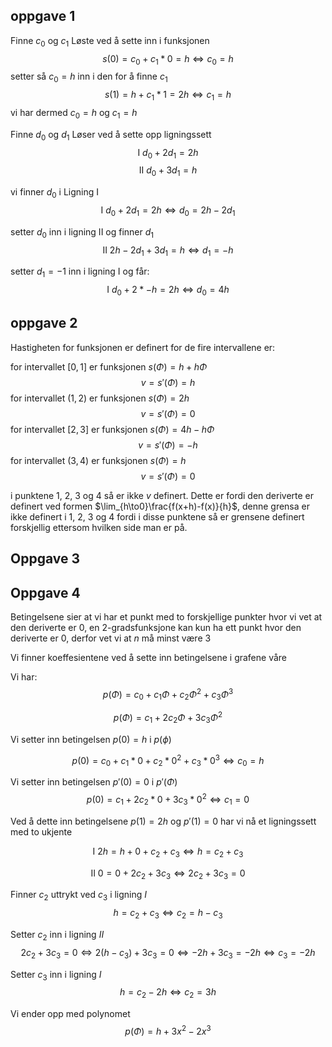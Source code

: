## oppgave 1

Finne $c_0$ og $c_1$
Løste ved å sette inn i funksjonen
$$
s(0)=c_0+c_1*0=h \Leftrightarrow c_0 = h
$$
setter så $c_0=h$ inn i den for å finne $c_1$
$$
s(1)=h+c_1*1=2h \Leftrightarrow c_1=h
$$
vi har dermed $c_0=h$ og $c_1=h$

Finne $d_0$ og $d_1$
Løser ved å sette opp ligningssett
$$
\text{I } d_0+2d_1=2h
$$
$$
\text{II } d_0+3d_1=h
$$

vi finner $d_0$ i Ligning I
$$
\text{I } d_0+2d_1=2h \Leftrightarrow d_0=2h-2d_1
$$

setter $d_0$ inn i ligning II og finner $d_1$
$$
\text{II } 2h-2d_1+3d_1=h \Leftrightarrow d_1=-h
$$

setter $d_1=-1$ inn i ligning I og får:
$$
\text{I } d_0+2*-h=2h \Leftrightarrow d_0 = 4h
$$

## oppgave 2

Hastigheten for funksjonen er definert for de fire intervallene er:

for intervallet $[0,1]$ er funksjonen $s(\Phi)=h+h\Phi$
$$
v=s'(\Phi)=h
$$
for intervallet $(1,2)$ er funksjonen $s(\Phi)=2h$
$$
v=s'(\Phi)=0
$$
for intervallet $[2,3]$ er funksjonen $s(\Phi)=4h-h\Phi$
$$
v=s'(\Phi)=-h
$$
for intervallet $(3,4)$ er funksjonen $s(\Phi)=h$
$$
v=s'(\Phi)=0
$$

i punktene 1, 2, 3 og 4 så er ikke $v$ definert. Dette er fordi den deriverte er definert ved formen $\lim_{h\to0}\frac{f(x+h)-f(x)}{h}$, denne grensa er ikke definert i 1, 2, 3 og 4 fordi i disse punktene så er grensene definert forskjellig ettersom hvilken side man er på.

## Oppgave 3

## Oppgave 4

Betingelsene sier at vi har et punkt med to forskjellige punkter hvor vi vet at den deriverte er $0$, en 2-gradsfunksjone kan kun ha ett punkt hvor den deriverte er $0$, derfor vet vi at $n$ må minst være $3$

Vi finner koeffesientene ved å sette inn betingelsene i grafene våre

Vi har:
$$
p(\Phi) = c_0 + c_1\Phi + c_2\Phi^2 + c_3\Phi^3
$$

$$
p(\Phi) = c_1 + 2c_2\Phi + 3c_3\Phi^2
$$

Vi setter inn betingelsen $p(0)=h$ i $p(\phi)$

$$
p(0) = c_0 + c_1*0 + c_2*0^2 + c_3*0^3 \Leftrightarrow c_0 = h
$$

Vi setter inn betingelsen $p'(0)=0$ i $p'(\Phi)$
$$
p(0) = c_1 + 2c_2*0 + 3c_3*0^2 \Leftrightarrow c_1 = 0
$$

Ved å dette inn betingelsene $p(1)=2h$ og $p'(1)=0$ har vi nå et ligningssett med to ukjente

$$
\text{I } 2h = h + 0 + c_2 + c_3 \Leftrightarrow h = c_2 + c_3
$$

$$
\text{II } 0 = 0 + 2c_2 + 3c_3 \Leftrightarrow 2c_2 + 3c_3 = 0
$$

Finner $c_2$ uttrykt ved $c_3$ i ligning $I$
$$
h = c_2 + c_3 \Leftrightarrow c_2 = h - c_3
$$

Setter $c_2$ inn i ligning $II$
$$
2c_2 + 3c_3 = 0 \Leftrightarrow 2(h-c_3) + 3c_3 = 0 \Leftrightarrow -2h + 3c_3 = -2h \Leftrightarrow c_3 = -2h
$$

Setter $c_3$ inn i ligning $I$
$$
h=c_2-2h \Leftrightarrow c_2 = 3h
$$

Vi ender opp med polynomet
$$
p(\Phi)=h+3x^2-2x^3
$$

